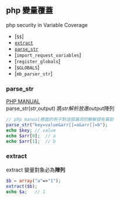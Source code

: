 ## php 變量覆蓋
php security in Variable Coverage  
*  [```$$```]  
*  [```extract```](#extract())  
*  [```parse_str```](#parse_str())  
*  [```import_request_variables```]  
*  [```register_globals```]  
*  [```$GLOBALS```]  
*  [```mb_parser_str```]
  
### parse_str
[PHP MANUAL](http://php.net/manual/zh/function.parse-str.php)  
parse_str($str,$output) 將$str解析放進$output陣列  
```php
// php manual裡面的例子對這個漏洞的瞭解很有幫助
parse_str("key=value&arr[]=a&arr[]=b");
echo $key; // value
echo $arr[0];  // a
echo $arr[1];  // b
```

### extract
extract 變量對象必為**陣列**  
```php
$b = array("a"=>"1");
extract($b);
echo $a;   // 1
```

